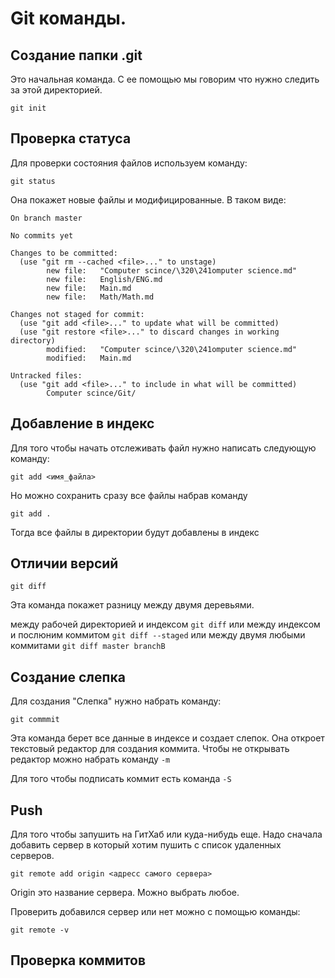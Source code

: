 # Git команды.

## Создание  папки  .git 

Это начальная команда. С ее помощью мы говорим что нужно следить за этой директорией.

```
git init
```



## Проверка статуса

Для проверки состояния файлов используем команду:

```
git status
```

Она покажет новые файлы и модифицированные. В таком виде:

```Git
On branch master

No commits yet

Changes to be committed:
  (use "git rm --cached <file>..." to unstage)
        new file:   "Computer scince/\320\241omputer science.md"
        new file:   English/ENG.md
        new file:   Main.md
        new file:   Math/Math.md

Changes not staged for commit:
  (use "git add <file>..." to update what will be committed)
  (use "git restore <file>..." to discard changes in working directory)
        modified:   "Computer scince/\320\241omputer science.md"
        modified:   Main.md

Untracked files:
  (use "git add <file>..." to include in what will be committed)
        Computer scince/Git/
```



## Добавление в индекс

Для того чтобы начать отслеживать файл нужно  написать следующую команду:

```
git add <имя_файла>
```

Но можно сохранить сразу все файлы набрав команду

```
git add .
```

Тогда все файлы в директории будут добавлены в индекс 



## Отличии версий

```
git diff
```

Эта команда покажет разницу между двумя деревьями. 

между рабочей директорией и индексом `git diff`
или между индексом и послюним коммитом `git diff --staged`
или между двумя любыми коммитами `git diff master branchB`



## Создание слепка

Для создания "Слепка" нужно набрать команду:

```
git commmit 
```

Эта команда берет все данные в индексе и создает слепок.
Она откроет текстовый редактор для создания коммита.
Чтобы не открывать редактор можно набрать команду `-m`

Для того чтобы подписать коммит есть команда `-S`



## Push

Для того чтобы запушить на ГитХаб или куда-нибудь еще.
Надо сначала добавить сервер в который хотим пушить с список удаленных серверов.

```
git remote add origin <адресс самого сервера>
```

Origin это название сервера. Можно выбрать любое.

Проверить добавился сервер или нет можно с помощью команды:

```
git remote -v
```





## Проверка коммитов





